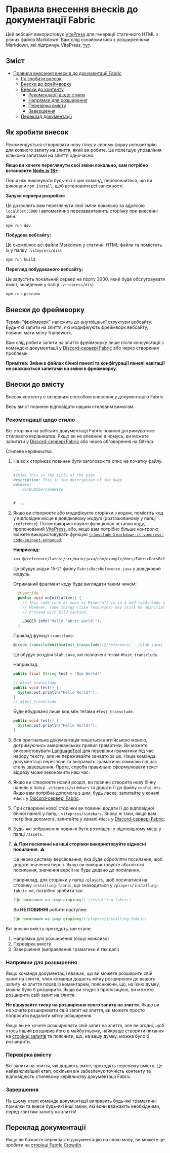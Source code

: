 # Правила внесення внесків до документації Fabric

Цей вебсайт використовує [VitePress](https://vitepress.dev/) для генерації статичного HTML з різних файлів Markdown. Вам слід ознайомитися з розширеннями Markdown, які підтримує VitePress, [тут](https://vitepress.dev/guide/markdown#features).

## Зміст

- [Правила внесення внесків до документації Fabric](#fabric-documentation-contribution-guidelines)
  - [Як зробити внесок](#how-to-contribute)
  - [Внески до фреймворку](#contributing-framework)
  - [Внески до контенту](#contributing-content)
    - [Рекомендації щодо стилю](#style-guidelines)
    - [Напрямки для розширення](#guidance-for-expansion)
    - [Перевірка вмісту](#content-verification)
    - [Завершення](#cleanup)
  - [Переклад документації](#translating-documentation)

## Як зробити внесок

Рекомендується створювати нову гілку у своєму форку репозиторію для кожного запиту на злиття, який ви робите. Це полегшує управління кількома запитами на злиття одночасно.

**Якщо ви хочете переглянути свої зміни локально, вам потрібно встановити [Node.js 18+](https://nodejs.org/en/)**

Перш ніж виконувати будь-які з цих команд, переконайтеся, що ви виконали `npm install`, щоб встановити всі залежності.

**Запуск сервера розробки:**

Це дозволить вам переглянути свої зміни локально за адресою `localhost:3000` і автоматично перезавантажить сторінку при внесенні змін.

```sh
npm run dev
```

**Побудова вебсайту:**

Це скомпілює всі файли Markdown у статичні HTML-файли та помістить їх у папку `.vitepress/dist`

```sh
npm run build
```

**Перегляд побудованого вебсайту:**

Це запустить локальний сервер на порту 3000, який буде обслуговувати вміст, знайдений у папці `.vitepress/dist`

```sh
npm run preview
```

## Внески до фреймворку

Термін "фреймворк" належить до внутрішньої структури вебсайту. Будь-які запити на злиття, які модифікують фреймворк вебсайту, повинні мати мітку framework.

Вам слід робити запити на злиття фреймворку лише після консультації з командою документації у [Discord-сервері Fabric](https://discord.gg/v6v4pMv) або через створення проблеми.

**Примітка: Зміни в файлах бічної панелі та конфігурації панелі навігації не вважаються запитами на зміни в фреймворку.**

## Внески до вмісту

Внесок контенту є основним способом внесення у документацію Fabric.

Весь вміст повинен відповідати нашим стилевим вимогам.

### Рекомендації щодо стилю

Всі сторінки на вебсайті документації Fabric повинні дотримуватися стилевого керівництва. Якщо ви не впевнені в чомусь, ви можете запитати у [Discord-сервері Fabric](https://discord.gg/v6v4pMv) або через обговорення на GitHub.

Стилеве керівництво:

1. На всіх сторінках повинен бути заголовок та опис на початку файлу.

   ```md
   ---
   title: This is the title of the page
   description: This is the description of the page
   authors:
     - GitHubUsernameHere
   ---

   # ...
   ```

2. Якщо ви створюєте або модифікуєте сторінки з кодом, помістіть код у відповідне місце в довідковому модулі (розташованому у папці `/reference`). Потім використовуйте функціонал вставки коду, пропонований [VitePress](https://vitepress.dev/guide/markdown#import-code-snippets), або, якщо вам потрібно більше контролю, можете використовувати функцію [`transclude` з `markdown-it-vuepress-code-snippet-enhanced`](https://github.com/fabioaanthony/markdown-it-vuepress-code-snippet-enhanced).

   **Наприклад:**

   ```md
   <<< @/reference/latest/src/main/java/com/example/docs/FabricDocsReference.java{15-21 java}
   ```

   Це вбудує рядки 15-21 файлу `FabricDocsReference.java` у довідковий модуль.

   Отриманий фрагмент коду буде виглядати таким чином:

   ```java
     @Override
     public void onInitialize() {
       // This code runs as soon as Minecraft is in a mod-load-ready state.
       // However, some things (like resources) may still be uninitialized.
       // Proceed with mild caution.

       LOGGER.info("Hello Fabric world!");
     }
   ```

   Приклад функції `transclude`:

   ```md
   @[code transcludeWith=#test_transclude](@/reference/.../blah.java)
   ```

   Це вбудує розділи `blah.java`, які позначені тегом `#test_transclude`.

   Наприклад:

   ```java
   public final String test = "Bye World!"

   // #test_transclude
   public void test() {
     System.out.println("Hello World!");
   }
   // #test_transclude
   ```

   Буде вбудовано лише код між тегами `#test_transclude`.

   ```java
   public void test() {
     System.out.println("Hello World!");
   }
   ```

3. Вся оригінальна документація пишеться англійською мовою, дотримуючись американських правил граматики. Ви можете використовувати [LanguageTool](https://languagetool.org/) для перевірки граматики під час набору тексту, але не переживайте занадто за це. Наша команда документації перегляне та виправить граматичні помилки під час етапу завершення. Проте, спроба правильно сформулювати текст відразу може зекономити наш час.

4. Якщо ви створюєте новий розділ, ви повинні створити нову бічну панель у папці `.vitepress/sidebars` та додати її до файлу `config.mts`. Якщо вам потрібна допомога з цим, будь ласка, запитайте у каналі `#docs` у [Discord-сервері Fabric](https://discord.gg/v6v4pMv).

5. При створенні нової сторінки ви повинні додати її до відповідної бічної панелі у папці `.vitepress/sidebars`. Знову ж таки, якщо вам потрібна допомога, запитайте у каналі `#docs` у [Discord-сервері Fabric](https://discord.gg/v6v4pMv).

6. Будь-які зображення повинні бути розміщені у відповідному місці у папці `/assets`.

7. ⚠️ **При посиланні на інші сторінки використовуйте відносні посилання.** ⚠️

   Це через систему версіювання, яка буде обробляти посилання, щоб додати значення версії. Якщо ви використовуєте абсолютні посилання, значення версії не буде додано до посилання.

   Наприклад, для сторінки у папці `/players`, щоб посилатися на сторінку `installing-fabric`, що знаходиться у `/players/installing-fabric.md`, потрібно зробити так:

   ```md
   [Це посилання на іншу сторінку](./installing-fabric)
   ```

   Ви **НЕ ПОВИННІ** робити наступне:

   ```md
   [Це посилання на іншу сторінку](/players/installing-fabric)
   ```

Всі внески вмісту проходять три етапи:

1. Напрямки для розширення (якщо можливо)
2. Перевірка вмісту
3. Завершення (виправлення граматики й так далі)

### Напрямки для розширення

Якщо команда документації вважає, що ви можете розширити свій запит на злиття, член команди додасть мітку розширення до вашого запиту на злиття поряд із коментарем, пояснюючи, що, на їхню думку, можна було б розширити. Якщо ви згодні з пропозицією, ви можете розширити свій запит на злиття.

**Не відчувайте тиску на розширення свого запиту на злиття.** Якщо ви не хочете розширювати свій запит на злиття, ви можете просто попросити видалити мітку розширення.

Якщо ви не хочете розширювати свій запит на злиття, але ви згодні, щоб хтось інший розширив його в майбутньому, найкраще створити питання на [сторінці запитів](https://github.com/FabricMC/fabric-docs/issues) та пояснити, що, на вашу думку, можна було б розширити.

### Перевірка вмісту

Всі запити на злиття, які додають вміст, проходять перевірку вмісту. Це найважливіший етап, оскільки він забезпечує точність контенту та відповідність стилевому керівництву документації Fabric.

### Завершення

На цьому етапі команда документації виправить будь-які граматичні помилки та внесе будь-які інші зміни, які вони вважають необхідними, перед злиттям запиту на злиття!

## Переклад документації

Якщо ви бажаєте перекласти документацію на свою мову, ви можете це зробити на [сторінці Fabric Crowdin](https://crowdin.com/project/fabricmc).

